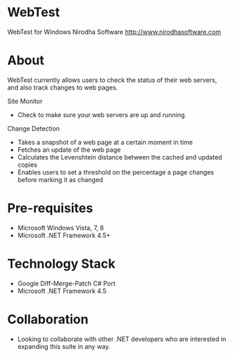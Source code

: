 WebTest
=======

WebTest for Windows
Nirodha Software
http://www.nirodhasoftware.com

# About

WebTest currently allows users to check the status of their web servers, and also track changes to web pages. 

Site Monitor
* Check to make sure your web servers are up and running.

Change Detection
* Takes a snapshot of a web page at a certain moment in time
* Fetches an update of the web page
* Calculates the Levenshtein distance between the cached and updated copies
* Enables users to set a threshold on the percentage a page changes before marking it as changed

# Pre-requisites

* Microsoft Windows Vista, 7, 8
* Microsoft .NET Framework 4.5+

# Technology Stack

* Google Diff-Merge-Patch C# Port
* Microsoft .NET Framework 4.5

# Collaboration

* Looking to collaborate with other .NET developers who are interested in expanding this suite in any way.

